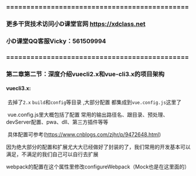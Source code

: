 ### =============================================

### 更多干货技术访问小D课堂官网 https://xdclass.net

### 小D课堂QQ客服Vicky：561509994

### =============================================

### 第二章第二节：深度介绍vuecli2.x和vue-cli3.x的项目架构

#### vuecli3.x:

​	去掉了`2.x` `build`和`config`等目录 ,大部分配置 都集成到`vue.config.js`这里了

​	vue.config.js里大概包括了配置 常用的输出路径名、跟目录、预处理、devServer配置、pwa、dll、第三方插件等等	

​	具体配置可参考(https://www.cnblogs.com/zjhr/p/9472648.html)

​	因为绝大部分的配置和扩展尤大大已经做好了封装的了，我们常用的开发基本可以满足，不满足的我们自己可以自行去扩展

​	webpack的配置在这个属性里修改configureWebpack（Mock也是在这里面的）